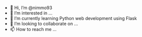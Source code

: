 - 👋 Hi, I’m @nimmo93
- 👀 I’m interested in ...
- 🌱 I’m currently learning Python web development using Flask
- 💞️ I’m looking to collaborate on ...
- 📫 How to reach me ...

<!---
nimmo93/nimmo93 is a ✨ special ✨ repository because its `README.md` (this file) appears on your GitHub profile.
You can click the Preview link to take a look at your changes.
--->

